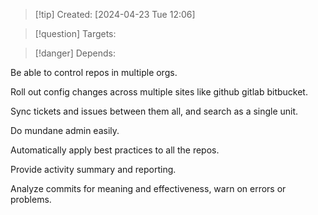 
>[!tip] Created: [2024-04-23 Tue 12:06]

>[!question] Targets: 

>[!danger] Depends: 

Be able to control repos in multiple orgs.

Roll out config changes across multiple sites like github gitlab bitbucket.

Sync tickets and issues between them all, and search as a single unit.

Do mundane admin easily.

Automatically apply best practices to all the repos.

Provide activity summary and reporting.

Analyze commits for meaning and effectiveness, warn on errors or problems.

